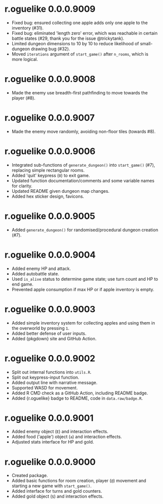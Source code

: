 # r.oguelike 0.0.0.9009

* Fixed bug: ensured collecting one apple adds only one apple to the inventory (#31).
* Fixed bug: eliminated 'length zero' error, which was reachable in certain battle states (#29, thank you for the issue @trickytank).
* Limited dungeon dimensions to 10 by 10 to reduce likelihood of small-dungeon drawing bug (#32).
* Moved `iterations` argument of `start_game()` after `n_rooms`, which is more logical.

# r.oguelike 0.0.0.9008

* Made the enemy use breadth-first pathfinding to move towards the player (#8).

# r.oguelike 0.0.0.9007

* Made the enemy move randomly, avoiding non-floor tiles (towards #8).

# r.oguelike 0.0.0.9006

* Integrated sub-functions of `generate_dungeon()` into `start_game()` (#7), replacing simple rectangular rooms.
* Added 'quit' keypress (`0`) to exit game.
* Updated function documentation/comments and some variable names for clarity.
* Updated README given dungeon map changes.
* Added hex sticker design, favicons.

# r.oguelike 0.0.0.9005

* Added `generate_dungeon()` for randomised/procedural dungeon creation (#7).

# r.oguelike 0.0.0.9004

* Added enemy HP and attack.
* Added autobattle state.
* Used `is_alive` status to determine game state; use turn count and HP to end game.
* Prevented apple consumption if max HP or if apple inventory is empty.

# r.oguelike 0.0.0.9003

* Added simple inventory system for collecting apples and using them in the overworld by pressing `1`.
* Added better defense of user inputs.
* Added {pkgdown} site and GitHub Action.

# r.oguelike 0.0.0.9002

* Split out internal functions into `utils.R`.
* Split out keypress-input function.
* Added output line with narrative message.
* Supported WASD for movement.
* Added R CMD check as a GitHub Action, including README badge.
* Added {r.oguelike} badge to README, code in `data.raw/badge.R`.

# r.oguelike 0.0.0.9001

* Added enemy object (`E`) and interaction effects.
* Added food ('apple') object (`a`) and interaction effects.
* Adjusted stats interface for HP and gold.

# r.oguelike 0.0.0.9000

* Created package.
* Added basic functions for room creation, player (`@`) movement and starting a new game with `start_game()`.
* Added interface for turns and gold counters.
* Added gold object (`$`) and interaction effects.
